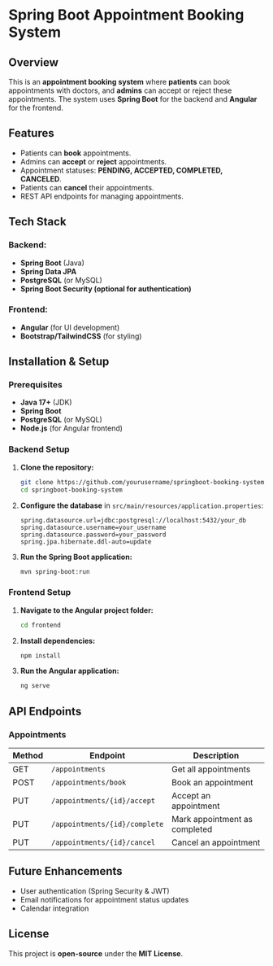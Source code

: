 # Spring Boot Appointment Booking System

## Overview
This is an **appointment booking system** where **patients** can book appointments with doctors, and **admins** can accept or reject these appointments. The system uses **Spring Boot** for the backend and **Angular** for the frontend.

## Features
- Patients can **book** appointments.
- Admins can **accept** or **reject** appointments.
- Appointment statuses: **PENDING, ACCEPTED, COMPLETED, CANCELED**.
- Patients can **cancel** their appointments.
- REST API endpoints for managing appointments.

## Tech Stack
### Backend:
- **Spring Boot** (Java)
- **Spring Data JPA**
- **PostgreSQL** (or MySQL)
- **Spring Boot Security (optional for authentication)**

### Frontend:
- **Angular** (for UI development)
- **Bootstrap/TailwindCSS** (for styling)

## Installation & Setup

### Prerequisites
- **Java 17+** (JDK)
- **Spring Boot**
- **PostgreSQL** (or MySQL)
- **Node.js** (for Angular frontend)

### Backend Setup
1. **Clone the repository:**
   ```sh
   git clone https://github.com/yourusername/springboot-booking-system.git
   cd springboot-booking-system
   ```
2. **Configure the database** in `src/main/resources/application.properties`:
   ```properties
   spring.datasource.url=jdbc:postgresql://localhost:5432/your_db
   spring.datasource.username=your_username
   spring.datasource.password=your_password
   spring.jpa.hibernate.ddl-auto=update
   ```
3. **Run the Spring Boot application:**
   ```sh
   mvn spring-boot:run
   ```

### Frontend Setup
1. **Navigate to the Angular project folder:**
   ```sh
   cd frontend
   ```
2. **Install dependencies:**
   ```sh
   npm install
   ```
3. **Run the Angular application:**
   ```sh
   ng serve
   ```

## API Endpoints

### **Appointments**
| Method | Endpoint               | Description |
|--------|------------------------|-------------|
| GET    | `/appointments`         | Get all appointments |
| POST   | `/appointments/book`    | Book an appointment |
| PUT    | `/appointments/{id}/accept` | Accept an appointment |
| PUT    | `/appointments/{id}/complete` | Mark appointment as completed |
| PUT    | `/appointments/{id}/cancel` | Cancel an appointment |

## Future Enhancements
- User authentication (Spring Security & JWT)
- Email notifications for appointment status updates
- Calendar integration

## License
This project is **open-source** under the **MIT License**.

